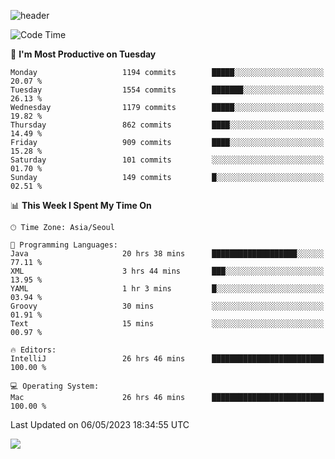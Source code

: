 ![header](https://capsule-render.vercel.app/api?type=Egg&color=timeAuto&height=300&section=header&text=PoPo&fontSize=90&animation=fadeIn)

  <!--START_SECTION:waka-->
![Code Time](http://img.shields.io/badge/Code%20Time-754%20hrs%2013%20mins-blue)

📅 **I'm Most Productive on Tuesday** 

```text
Monday                   1194 commits        █████░░░░░░░░░░░░░░░░░░░░   20.07 % 
Tuesday                  1554 commits        ███████░░░░░░░░░░░░░░░░░░   26.13 % 
Wednesday                1179 commits        █████░░░░░░░░░░░░░░░░░░░░   19.82 % 
Thursday                 862 commits         ████░░░░░░░░░░░░░░░░░░░░░   14.49 % 
Friday                   909 commits         ████░░░░░░░░░░░░░░░░░░░░░   15.28 % 
Saturday                 101 commits         ░░░░░░░░░░░░░░░░░░░░░░░░░   01.70 % 
Sunday                   149 commits         █░░░░░░░░░░░░░░░░░░░░░░░░   02.51 % 
```


📊 **This Week I Spent My Time On** 

```text
🕑︎ Time Zone: Asia/Seoul

💬 Programming Languages: 
Java                     20 hrs 38 mins      ███████████████████░░░░░░   77.11 % 
XML                      3 hrs 44 mins       ███░░░░░░░░░░░░░░░░░░░░░░   13.95 % 
YAML                     1 hr 3 mins         █░░░░░░░░░░░░░░░░░░░░░░░░   03.94 % 
Groovy                   30 mins             ░░░░░░░░░░░░░░░░░░░░░░░░░   01.91 % 
Text                     15 mins             ░░░░░░░░░░░░░░░░░░░░░░░░░   00.97 % 

🔥 Editors: 
IntelliJ                 26 hrs 46 mins      █████████████████████████   100.00 % 

💻 Operating System: 
Mac                      26 hrs 46 mins      █████████████████████████   100.00 % 
```


 Last Updated on 06/05/2023 18:34:55 UTC
<!--END_SECTION:waka-->



<img src="https://capsule-render.vercel.app/api?type=Egg&color=timeAuto&height=300&section=footer&text=PoPo&fontSize=90&animation=fadeIn&reversal=true" />
